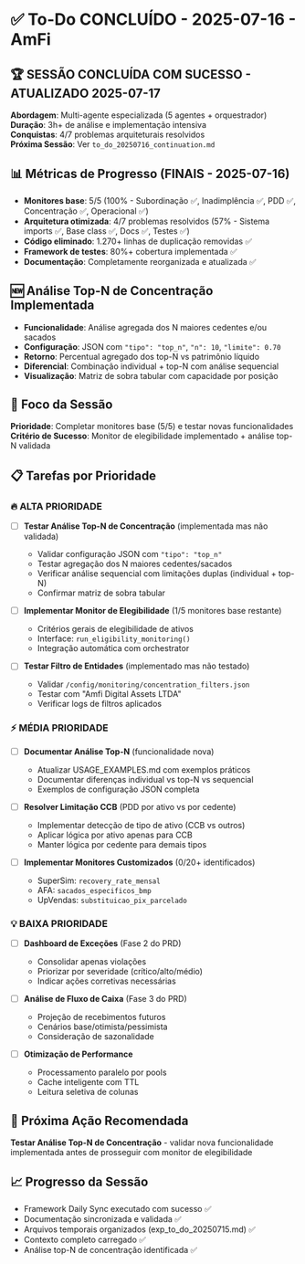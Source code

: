 # ✅ To-Do CONCLUÍDO - 2025-07-16 - AmFi

## 🏆 **SESSÃO CONCLUÍDA COM SUCESSO - ATUALIZADO 2025-07-17**
**Abordagem**: Multi-agente especializada (5 agentes + orquestrador)  
**Duração**: 3h+ de análise e implementação intensiva  
**Conquistas**: 4/7 problemas arquiteturais resolvidos  
**Próxima Sessão**: Ver `to_do_20250716_continuation.md`  

## 📊 Métricas de Progresso (FINAIS - 2025-07-16)
- **Monitores base**: 5/5 (100% - Subordinação ✅, Inadimplência ✅, PDD ✅, Concentração ✅, Operacional ✅)
- **Arquitetura otimizada**: 4/7 problemas resolvidos (57% - Sistema imports ✅, Base class ✅, Docs ✅, Testes ✅)
- **Código eliminado**: 1.270+ linhas de duplicação removidas ✅
- **Framework de testes**: 80%+ cobertura implementada ✅
- **Documentação**: Completamente reorganizada e atualizada ✅

## 🆕 **Análise Top-N de Concentração Implementada**
- **Funcionalidade**: Análise agregada dos N maiores cedentes e/ou sacados
- **Configuração**: JSON com `"tipo": "top_n"`, `"n": 10`, `"limite": 0.70`
- **Retorno**: Percentual agregado dos top-N vs patrimônio líquido
- **Diferencial**: Combinação individual + top-N com análise sequencial
- **Visualização**: Matriz de sobra tabular com capacidade por posição

## 🎯 Foco da Sessão
**Prioridade**: Completar monitores base (5/5) e testar novas funcionalidades
**Critério de Sucesso**: Monitor de elegibilidade implementado + análise top-N validada

## 📋 Tarefas por Prioridade

### 🔥 ALTA PRIORIDADE
- [ ] **Testar Análise Top-N de Concentração** (implementada mas não validada)
  - Validar configuração JSON com `"tipo": "top_n"`
  - Testar agregação dos N maiores cedentes/sacados
  - Verificar análise sequencial com limitações duplas (individual + top-N)
  - Confirmar matriz de sobra tabular

- [ ] **Implementar Monitor de Elegibilidade** (1/5 monitores base restante)
  - Critérios gerais de elegibilidade de ativos
  - Interface: `run_eligibility_monitoring()`
  - Integração automática com orchestrator

- [ ] **Testar Filtro de Entidades** (implementado mas não testado)
  - Validar `/config/monitoring/concentration_filters.json`
  - Testar com "Amfi Digital Assets LTDA"
  - Verificar logs de filtros aplicados

### ⚡ MÉDIA PRIORIDADE
- [ ] **Documentar Análise Top-N** (funcionalidade nova)
  - Atualizar USAGE_EXAMPLES.md com exemplos práticos
  - Documentar diferenças individual vs top-N vs sequencial
  - Exemplos de configuração JSON completa

- [ ] **Resolver Limitação CCB** (PDD por ativo vs por cedente)
  - Implementar detecção de tipo de ativo (CCB vs outros)
  - Aplicar lógica por ativo apenas para CCB
  - Manter lógica por cedente para demais tipos

- [ ] **Implementar Monitores Customizados** (0/20+ identificados)
  - SuperSim: `recovery_rate_mensal`
  - AFA: `sacados_especificos_bmp`
  - UpVendas: `substituicao_pix_parcelado`

### 💡 BAIXA PRIORIDADE
- [ ] **Dashboard de Exceções** (Fase 2 do PRD)
  - Consolidar apenas violações
  - Priorizar por severidade (crítico/alto/médio)
  - Indicar ações corretivas necessárias

- [ ] **Análise de Fluxo de Caixa** (Fase 3 do PRD)
  - Projeção de recebimentos futuros
  - Cenários base/otimista/pessimista
  - Consideração de sazonalidade

- [ ] **Otimização de Performance**
  - Processamento paralelo por pools
  - Cache inteligente com TTL
  - Leitura seletiva de colunas

## 🚀 Próxima Ação Recomendada
**Testar Análise Top-N de Concentração** - validar nova funcionalidade implementada antes de prosseguir com monitor de elegibilidade

## 📈 Progresso da Sessão
- Framework Daily Sync executado com sucesso ✅
- Documentação sincronizada e validada ✅
- Arquivos temporais organizados (exp_to_do_20250715.md) ✅
- Contexto completo carregado ✅
- Análise top-N de concentração identificada ✅
